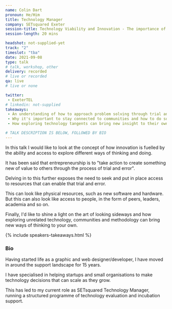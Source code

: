 ```yaml
---
name: Colin Dart
pronoun: He/Him
title: Technology Manager
company: SETsquared Exeter
session-title: Technology Viability and Innovation - The importance of trying everything
session-length: 20 mins

headshot: not-supplied-yet
track: "2"
timeslot: "tba"
date: 2021-09-08
type: talk
# talk, workshop, other
delivery: recorded
# live or recorded
qa: live
# live or none

twitter:
 - ExeterTEL
# linkedin: not-supplied
takeaways:
 - An understanding of how to approach problem solving through trial and error
 - Why it's important to stay connected to communities and how to do so
 - How exploring technology tangents can bring new insight to their own work

# TALK DESCRIPTION IS BELOW, FOLLOWED BY BIO
---
```


In this talk I would like to look at the concept of how innovation is fuelled by the ability and access to explore different ways of thinking and doing.

It has been said that entrepreneurship is to "take action to create something new of value to others through the process of trial and error".

Delving in to this further exposes the need to seek and put in place access to resources that can enable that trial and error.

This can look like physical resources, such as new software and hardware. But this can also look like access to people, in the form of peers, leaders, academia and so on. 

Finally, I'd like to shine a light on the art of looking sideways and how exploring unrelated technology, communities and methodology can bring new ways of thinking to your own.

{% include speakers-takeaways.html %}

<h3>Bio</h3>

Having started life as a graphic and web designer/developer, I have moved in around the support landscape for 15 years. 

I have specialised in helping startups and small organisations to make technology decisions that can scale as they grow.

This has led to my current role as SETsquared Technology Manager, running a structured programme of technology evaluation and incubation support.